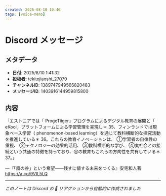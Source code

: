 ```yaml
---
created: 2025-08-10 10:46
tags: [voice-memo]
---
```


# Discord メッセージ

## メタデータ
- **日付**: 2025/8/10 1:41:32
- **投稿者**: tekitojiaoshi_27079
- **チャンネルID**: 1389747949566820483
- **メッセージID**: 1403916144959815800

## 内容

「エストニアでは「 ProgeTiiger」プログラムによるデジタル教育の展開と「 eKool」プラットフォームによる学習管理を実現し＊ 35、フィンランドでは現象ベース学習（ phenomenon-based learning）を通じて教科横断的な探究活動を推進している＊ 36。これらの教育イノベーションは、 ①学習者の自律性の重視、 ②テクノロジーの効果的活用、 ③教科横断的な学び、 ④実社会との接続という共通の特徴を持っており、谷の教育もこれらの方向性を共有している＊ 37。」

—『「風の谷」という希望――残すに値する未来をつくる』安宅和人著
https://a.co/9VIL5LQ

---
*このノートは Discord の 📝 リアクションから自動的に作成されました*
